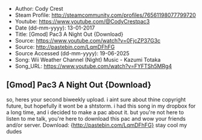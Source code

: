 - Author: Cody Crest
- Steam Profile: http://steamcommunity.com/profiles/76561198077799720
- Youtube: https://www.youtube.com/@CodyCrestpac3
- Date (dd-mm-yyyy): 13-01-2017
- Title: [Gmod] Pac3 A Night Out {Download}
- Source: https://www.youtube.com/watch?v=0FjcZP37G3c
- Source: http://pastebin.com/LqmDFhFG
- Source Accessed (dd-mm-yyyy): 19-06-2025
- Song: Wii Weather Channel (Night) Music - Kazumi Totaka
- Song_URL: https://www.youtube.com/watch?v=FYFTSh5MRg4

## [Gmod] Pac3 A Night Out {Download}

so, heres your second biweekly upload. i aint sure about thine copyright future, but hopefully it wont be a shtstorm. i had this song in my dropbox for a long time, and i decided to make a pac about it. but you're not here to listen to me talk, you're here to download this pac and wow your friends and/or server. Download: {http://pastebin.com/LqmDFhFG} stay cool my dudes
